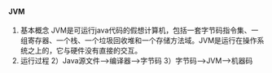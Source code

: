 <!-- @import "./puml/jvm.puml" -->

#### JVM
1. 基本概念
JVM是可运行java代码的假想计算机，包括一套字节码指令集、一组寄存器、一个栈、一个垃圾回收堆和一个存储方法域。JVM是运行在操作系统之上的，它与硬件没有直接的交互。
2. 运行过程
2）Java源文件——>编译器——>字节码
3）字节码——>JVM——>机器码